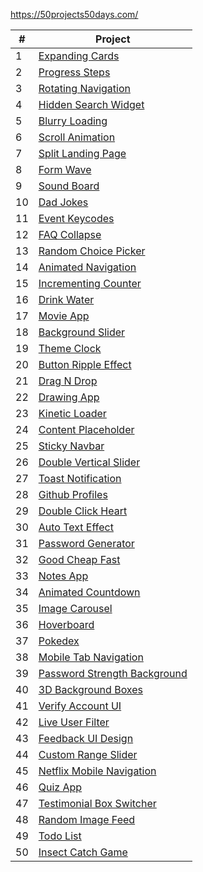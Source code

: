 https://50projects50days.com/

| #   | Project                                                                                         |
| --- | ----------------------------------------------------------------------------------------------- |
| 1   | [Expanding Cards](https://front-loop.github.io/50/01-expanding-cards)                           |
| 2   | [Progress Steps](https://front-loop.github.io/50/02-progress-steps)                             |
| 3   | [Rotating Navigation](https://front-loop.github.io/50/03-rotating-navigation)                   |
| 4   | [Hidden Search Widget](https://front-loop.github.io/50/04-hidden-search-widget)                 |
| 5   | [Blurry Loading](https://front-loop.github.io/50/05-blurry-loading)                             |
| 6   | [Scroll Animation](https://front-loop.github.io/50/06-scroll-animation)                         |
| 7   | [Split Landing Page](https://front-loop.github.io/50/07-split-landing-page)                     |
| 8   | [Form Wave](https://front-loop.github.io/50/08-form-wave)                                       |
| 9   | [Sound Board](https://front-loop.github.io/50/09-sound-board)                                   |
| 10  | [Dad Jokes](https://front-loop.github.io/50/10-dad-jokes)                                       |
| 11  | [Event Keycodes](https://front-loop.github.io/50/11-event-keycodes)                             |
| 12  | [FAQ Collapse](https://front-loop.github.io/50/12-faq-collapse)                                 |
| 13  | [Random Choice Picker](https://front-loop.github.io/50/13-random-choice-picker)                 |
| 14  | [Animated Navigation](https://front-loop.github.io/50/14-animated-navigation)                   |
| 15  | [Incrementing Counter](https://front-loop.github.io/50/15-incrementing-counter)                 |
| 16  | [Drink Water](https://front-loop.github.io/50/16-drink-water)                                   |
| 17  | [Movie App](https://front-loop.github.io/50/17-movie-app)                                       |
| 18  | [Background Slider](https://front-loop.github.io/50/18-background-slider)                       |
| 19  | [Theme Clock](https://front-loop.github.io/50/19-theme-clock)                                   |
| 20  | [Button Ripple Effect](https://front-loop.github.io/50/20-button-ripple-effect)                 |
| 21  | [Drag N Drop](https://front-loop.github.io/50/21-drag-n-drop)                                   |
| 22  | [Drawing App](https://front-loop.github.io/50/22-drawing-app)                                   |
| 23  | [Kinetic Loader](https://front-loop.github.io/50/23-kinetic-loader)                             |
| 24  | [Content Placeholder](https://front-loop.github.io/50/24-content-placeholder)                   |
| 25  | [Sticky Navbar](https://front-loop.github.io/50/25-sticky-navbar)                               |
| 26  | [Double Vertical Slider](https://front-loop.github.io/50/26-double-vertical-slider)             |
| 27  | [Toast Notification](https://front-loop.github.io/50/27-toast-notification)                     |
| 28  | [Github Profiles](https://front-loop.github.io/50/28-github-profiles)                           |
| 29  | [Double Click Heart](https://front-loop.github.io/50/29-double-click-heart)                     |
| 30  | [Auto Text Effect](https://front-loop.github.io/50/30-auto-text-effect)                         |
| 31  | [Password Generator](https://front-loop.github.io/50/31-password-generator)                     |
| 32  | [Good Cheap Fast](https://front-loop.github.io/50/32-good-cheap-fast)                           |
| 33  | [Notes App](https://front-loop.github.io/50/33-notes-app)                                       |
| 34  | [Animated Countdown](https://front-loop.github.io/50/34-animated-countdown)                     |
| 35  | [Image Carousel](https://front-loop.github.io/50/35-image-carousel)                             |
| 36  | [Hoverboard](https://front-loop.github.io/50/36-hoverboard)                                     |
| 37  | [Pokedex](https://front-loop.github.io/50/37-pokedex)                                           |
| 38  | [Mobile Tab Navigation](https://front-loop.github.io/50/38-mobile-tab-navigation)               |
| 39  | [Password Strength Background](https://front-loop.github.io/50/39-password-strength-background) |
| 40  | [3D Background Boxes](https://front-loop.github.io/50/40-3d-background-boxes)                   |
| 41  | [Verify Account UI](https://front-loop.github.io/50/41-verify-account-ui)                       |
| 42  | [Live User Filter](https://front-loop.github.io/50/42-live-user-filter)                         |
| 43  | [Feedback UI Design](https://front-loop.github.io/50/43-feedback-ui-design)                     |
| 44  | [Custom Range Slider](https://front-loop.github.io/50/44-custom-range-slider)                   |
| 45  | [Netflix Mobile Navigation](https://front-loop.github.io/50/45-netflix-mobile-navigation)       |
| 46  | [Quiz App](https://front-loop.github.io/50/46-quiz-app)                                         |
| 47  | [Testimonial Box Switcher](https://front-loop.github.io/50/47-testimonial-box-switcher)         |
| 48  | [Random Image Feed](https://front-loop.github.io/50/48-random-image-generator)             |
| 49  | [Todo List](https://front-loop.github.io/50/49-todo-list)                                       |
| 50  | [Insect Catch Game](https://front-loop.github.io/50/50-insect-catch-game)                       |
